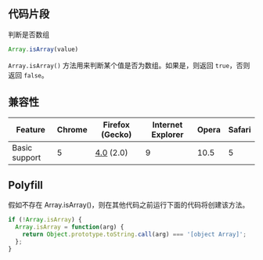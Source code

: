 ## 代码片段

判断是否数组

```javascript
Array.isArray(value)
```

`Array.isArray()` 方法用来判断某个值是否为数组。如果是，则返回 `true`，否则返回 `false`。

## 兼容性

| Feature       | Chrome | Firefox (Gecko)                          | Internet Explorer | Opera | Safari |
| ------------- | ------ | ---------------------------------------- | ----------------- | ----- | ------ |
| Basic support | 5      | [4.0](https://developer.mozilla.org/en-US/Firefox/Releases/4) (2.0) | 9                 | 10.5  | 5      |
## Polyfill
假如不存在 Array.isArray()，则在其他代码之前运行下面的代码将创建该方法。
```javascript
if (!Array.isArray) {
  Array.isArray = function(arg) {
    return Object.prototype.toString.call(arg) === '[object Array]';
  };
}
```

